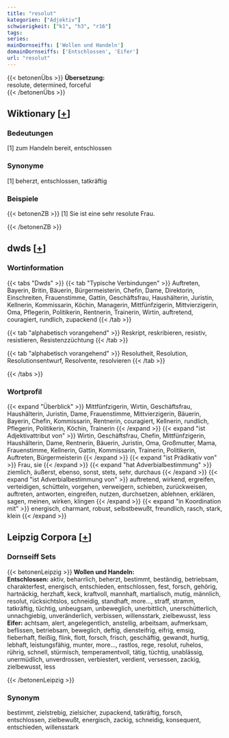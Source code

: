 ```yaml
---
title: "resolut"
kategorien: ["Adjektiv"]
schwierigkeit: ["k1", "h3", "r16"]
tags:
series:
mainDornseiffs: ['Wollen und Handeln']
domainDornseiffs: ['Entschlossen', 'Eifer']
url: "resolut"
---
```


{{< betonenÜbs >}}
**Übersetzung:**  
resolute, determined, forceful  
{{< /betonenÜbs >}}

## Wiktionary [[+](https://de.wiktionary.org/wiki/resolut)]

### Bedeutungen
[1] zum Handeln bereit, entschlossen  

### Synonyme
[1] beherzt, entschlossen, tatkräftig  

### Beispiele
{{< betonenZB >}}
[1] Sie ist eine sehr resolute Frau.  

{{< /betonenZB >}}


## dwds [[+](https://www.dwds.de/wb/resolut)]

### Wortinformation
{{< tabs "Dwds" >}}
{{< tab "Typische Verbindungen" >}}
Auftreten, Bayerin, Britin, Bäuerin, Bürgermeisterin, Chefin, Dame, Direktorin, Einschreiten, Frauenstimme, Gattin, Geschäftsfrau, Haushälterin, Juristin, Kellnerin, Kommissarin, Köchin, Managerin, Mittfünfzigerin, Mittvierzigerin, Oma, Pflegerin, Politikerin, Rentnerin, Trainerin, Wirtin, auftretend, couragiert, rundlich, zupackend
{{< /tab >}}

{{< tab "alphabetisch vorangehend" >}}
Reskript, reskribieren, resistiv, resistieren, Resistenzzüchtung
{{< /tab >}}

{{< tab "alphabetisch vorangehend" >}}
Resolutheit, Resolution, Resolutionsentwurf, Resolvente, resolvieren
{{< /tab >}}

{{< /tabs >}}

### Wortprofil
{{< expand "Überblick" >}} Mittfünfzigerin, Wirtin, Geschäftsfrau, Haushälterin, Juristin, Dame, Frauenstimme, Mittvierzigerin, Bäuerin, Bayerin, Chefin, Kommissarin, Rentnerin, couragiert, Kellnerin, rundlich, Pflegerin, Politikerin, Köchin, Trainerin {{< /expand >}}
{{< expand "ist Adjektivattribut von" >}} Wirtin, Geschäftsfrau, Chefin, Mittfünfzigerin, Haushälterin, Dame, Rentnerin, Bäuerin, Juristin, Oma, Großmutter, Mama, Frauenstimme, Kellnerin, Gattin, Kommissarin, Trainerin, Politikerin, Auftreten, Bürgermeisterin {{< /expand >}}
{{< expand "ist Prädikativ von" >}} Frau, sie {{< /expand >}}
{{< expand "hat Adverbialbestimmung" >}} ziemlich, äußerst, ebenso, sonst, stets, sehr, durchaus {{< /expand >}}
{{< expand "ist Adverbialbestimmung von" >}} auftretend, wirkend, ergreifen, verteidigen, schütteln, vorgehen, verweigern, schieben, zurückweisen, auftreten, antworten, eingreifen, nutzen, durchsetzen, ablehnen, erklären, sagen, meinen, wirken, klingen {{< /expand >}}
{{< expand "in Koordination mit" >}} energisch, charmant, robust, selbstbewußt, freundlich, rasch, stark, klein {{< /expand >}}

## Leipzig Corpora [[+](https://corpora.uni-leipzig.de/en/res?word=resolut&corpusId=deu_newscrawl-public_2018)]

### Dornseiff Sets
{{< betonenLeipzig >}}
**Wollen und Handeln:**  
**Entschlossen:** aktiv, beharrlich, beherzt, bestimmt, beständig, betriebsam, charakterfest, energisch, entschieden, entschlossen, fest, forsch, gehörig, hartnäckig, herzhaft, keck, kraftvoll, mannhaft, martialisch, mutig, männlich, resolut, rücksichtslos, schneidig, standhaft, more..., straff, stramm, tatkräftig, tüchtig, unbeugsam, unbeweglich, unerbittlich, unerschütterlich, unnachgiebig, unveränderlich, verbissen, willensstark, zielbewusst, less  
**Eifer:** achtsam, alert, angelegentlich, anstellig, arbeitsam, aufmerksam, beflissen, betriebsam, beweglich, deftig, diensteifrig, eifrig, emsig, fieberhaft, fleißig, flink, flott, forsch, frisch, geschäftig, gewandt, hurtig, lebhaft, leistungsfähig, munter, more..., rastlos, rege, resolut, ruhelos, rührig, schnell, stürmisch, temperamentvoll, tätig, tüchtig, unablässig, unermüdlich, unverdrossen, verbiestert, verdient, versessen, zackig, zielbewusst, less  

{{< /betonenLeipzig >}}

### Synonym
bestimmt, zielstrebig, zielsicher, zupackend, tatkräftig, forsch, entschlossen, zielbewußt, energisch, zackig, schneidig, konsequent, entschieden, willensstark


